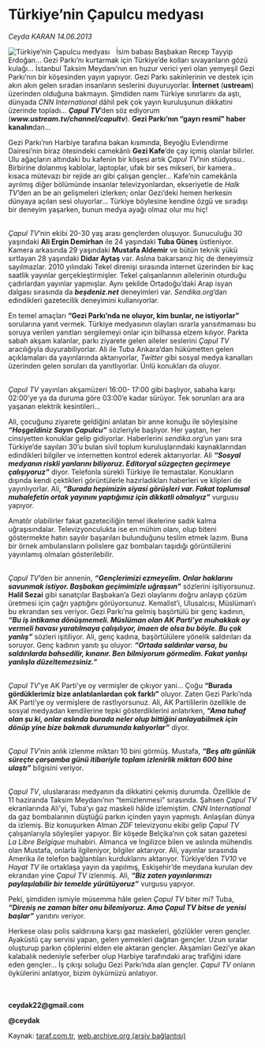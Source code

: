 # Türkiye’nin Çapulcu medyası

*Ceyda KARAN 14.06.2013*

<div class="yazi"><img align="left" alt="Türkiye’nin Çapulcu medyası" border="0" src="http://www.taraf.com.tr/fotoraflar/makaleler/turkiye-nin-capulcu-medyasi_3504_orijinal.jpg" style="border-right-width:10px; border-color:#FFFFFF"/><p>İsim babası Başbakan Recep Tayyip Erdoğan... Gezi Parkı’nı kurtarmak için Türkiye’de kolları sıvayanların gözü kulağı... İstanbul Taksim Meydanı’nın en huzur verici yeri olan yemyeşil Gezi Parkı’nın bir köşesinden yayın yapıyor. Gezi Parkı sakinlerinin ve destek için akın akın gelen sıradan insanların seslerini duyuruyorlar. <b>İnternet</b> (<b>ustream</b>) üzerinden olduğuna bakmayın. Şimdiden namı Türkiye sınırlarını da aştı, dünyada <i>CNN International</i> dâhil pek çok yayın kuruluşunun dikkatini üzerinde topladı... <b><i>Çapul TV</i></b>’den söz ediyorum (<b><i>www.ustream.tv/channel/capultv</i></b>). <b>Gezi Parkı’nın “gayrı resmî” haber kanalın</b>dan...</p>
<p>Gezi Parkı’nın Harbiye tarafına bakan kısmında, Beyoğlu Evlendirme Dairesi’nin biraz ötesindeki camekânlı <b>Gezi Kafe</b>’de çay içmiş olanlar bilirler. Ulu ağaçların altındaki bu kafenin bir köşesi artık <i>Çapul TV</i>’nin stüdyosu.. Birbirine dolanmış kablolar, laptoplar, ufak bir ses mikseri, bir kamera.. kısaca mütevazı bir rejide arı gibi çalışan gençler... Kafe’nin camekânla ayrılmış diğer bölümünde insanlar televizyonlardan, ekseriyetle de <i>Halk TV</i>’den an be an gelişmeleri izlerken; onlar Gezi’deki hemen herkesin dünyaya açılan sesi oluyorlar... Türkiye böylesine kendine özgü ve sıradışı bir deneyim yaşarken, bunun medya ayağı olmaz olur mu hiç!</p>
<p><i><br/>Çapul TV</i>’nin ekibi 20-30 yaş arası gençlerden oluşuyor. Sunuculuğu 30 yaşındaki <b>Ali Ergin Demirhan</b> ile 24 yaşındaki <b>Tuba Güneş</b> üstleniyor. Kamera arkasında 29 yaşındaki <b>Mustafa Aldemir</b> ve bütün teknik yükü sırtlayan 28 yaşındaki <b>Didar Aytaş</b> var. Aslına bakarsanız hiç de deneyimsiz sayılmazlar. 2010 yılındaki Tekel direnişi sırasında internet üzerinden bir kaç saatlik yayınlar gerçekleştirmişler. Tekel çalışanlarının ailelerinin oturduğu çadırlardan yayınlar yapmışlar. Aynı şekilde Ortadoğu’daki Arap isyan dalgası sırasında da <b><i>beşdeniz.net</i></b> deneyimleri var. <i>Sendika.org</i>’dan edindikleri gazetecilik deneyimini kullanıyorlar.</p>
<p>En temel amaçları <b>“Gezi Parkı’nda ne oluyor, kim bunlar, ne istiyorlar”</b> sorularına yanıt vermek. Türkiye medyasının olayları ısrarla yansıtmaması bu soruya verilen yanıtları sergilemeyi onlar için bilhassa elzem kılıyor. Parkta sabah akşam kalanlar, parkı ziyarete gelen aileler seslerini <i>Çapul TV</i> aracılığıyla duyurabiliyorlar. Ali ile Tuba Ankara’dan hükümetten gelen açıklamaları da yayınlarında aktarıyorlar, <i>Twitter</i> gibi sosyal medya kanalları üzerinden gelen soruları da yanıtlıyorlar. Ünlü konukları da oluyor. </p>
<p><i><br/>Çapul TV</i> yayınları akşamüzeri 16:00- 17:00 gibi başlıyor, sabaha karşı 02:00’ye ya da duruma göre 03:00’e kadar sürüyor. Tek sorunları ara ara yaşanan elektrik kesintileri... </p>
<p>Ali, çocuğunu ziyarete geldiğini anlatan bir anne konuğu ile söyleşisine <b><i>“Hoşgeldiniz Sayın Çapulcu”</i></b> sözleriyle başlıyor. Her yaştan, her cinsiyetten konuklar gelip gidiyorlar. Haberlerini <i>sendika.org</i>’un yanı sıra Türkiye’de sayıları 30’u bulan sivil toplum kuruluşlarındaki kaynaklarından edindikleri bilgiler ve internetten kontrol ederek aktarıyorlar. Ali <b><i>“Sosyal medyanın riskli yanlarını biliyoruz. Editoryal süzgeçten geçirmeye çalışıyoruz”</i></b> diyor. Telefonla sürekli Türkiye ile temastalar. Konukların dışında kendi çektikleri görüntülerle hazırladıkları haberleri ve klipleri de yayınlıyorlar. Ali, <b><i>“Burada hepimizin siyasi görüşleri var. Fakat toplumsal muhalefetin ortak yayınını yaptığımız için dikkatli olmalıyız”</i></b> vurgusu yapıyor. </p>
<p>Amatör olabilirler fakat gazeteciliğin temel ilkelerine sadık kalma uğraşısındalar. Televizyonculukta ise en mühim olanı, olup biteni göstermekte hatırı sayılır başarıları bulunduğunu teslim etmek lazım. Buna bir örnek ambulansların polislere gaz bombaları taşıdığı görüntülerini yayınlamış olmaları gösterilebilir. </p>
<p><i><br/>Çapul TV</i>’den bir annenin, <b><i>“Gençlerimizi ezmeyelim. Onlar haklarını savunmak istiyor. Başbakan geçimimizle uğraşsın”</i></b> sözlerini işitiyorsunuz. <b>Halil Sezai</b> gibi sanatçılar Başbakan’a Gezi olaylarını doğru anlayıp çözüm üretmesi için çağrı yaptığını görüyorsunuz. Kemalist’i, Ulusalcısı, Müslüman’ı bu ekrandan ses veriyor. Gezi Parkı’na gelmiş başörtülü bir genç kadının, <b><i>“Bu iş intikama dönüşmemeli. Müslüman olan AK Parti’ye muhakkak oy vermeli havası yaratılmaya çalışılıyor, imaen de olsa bu böyle. Bu çok yanlış”</i></b> sözleri işitiliyor. Ali, genç kadına, başörtülülere yönelik saldırıları da soruyor. Genç kadının yanıtı şu oluyor: <b><i>“Ortada saldırılar varsa, bu saldırılarda bahsedilir, kınanır. Ben bilmiyorum görmedim. Fakat yanlışı yanlışla düzeltemezsiniz.”</i></b></p>
<p><i><br/>Çapul TV</i>’ye AK Parti’ye oy vermişler de çıkıyor yani... Çoğu <b>“Burada gördüklerimiz bize anlatılanlardan çok farklı”</b> oluyor. Zaten Gezi Parkı’nda AK Parti’ye oy vermişlere de rastlıyorsunuz. Ali, AK Partililerin özellikle de sosyal medyadan kendilerine tepki gösterdiklerini anlatırken, <b><i>“Ama tuhaf olan şu ki, onlar aslında burada neler olup bittiğini anlayabilmek için dönüp yine bize bakmak durumunda kalıyorlar”</i></b> diyor. </p>
<p><i><br/>Çapul TV</i>’nin anlık izlenme miktarı 10 bini görmüş. Mustafa, <b><i>“Beş altı günlük süreçte çarşamba günü itibariyle toplam izlenirlik miktarı 600 bine ulaştı”</i></b> bilgisini veriyor. </p>
<p><i><br/>Çapul TV</i>, uluslararası medyanın da dikkatini çekmiş durumda. Özellikle de 11 haziranda Taksim Meydanı’nın “temizlenmesi” sırasında. Şahsen <i>Çapul TV</i> ekranlarında Ali’yi, Tuba’yı gaz maskeli hâlde izlemiştim. <i>CNN International</i> da gaz bombalarının düştüğü parkın içinden yayın yapmıştı. Anlaşılan dünya da izlemiş. Biz konuşurken Alman <i>ZDF</i> televizyonu ekibi gelip <i>Çapul TV</i> çalışanlarıyla söyleşiler yapıyor. Bir köşede Belçika’nın çok satan gazetesi <i>La Libre Belgique</i> muhabiri. Almanca ve İngilizce bilen ve aslında mühendis olan Mustafa, onlarla ilgileniyor, bilgiler aktarıyor. Ali, yayınlar sırasında Amerika ile telefon bağlantıları kurduklarını aktarıyor. Türkiye’den <i>TV10</i> ve <i>Hayat TV</i> ile ortaklaşa yayın da yapılmış, Eskişehir’de meydana kurulan dev ekrandan yine <i>Çapul TV</i> izlenmiş. Ali, <b><i>“Biz zaten yayınlarımızı paylaşılabilir bir temelde yürütüyoruz”</i></b> vurgusu yapıyor. </p>
<p>Peki, şimdiden ismiyle müsemma hâle gelen <i>Çapul TV</i> biter mi? Tuba, <b><i>“Direniş ne zaman biter onu bilemiyoruz. Ama Çapul TV bitse de yenisi başlar”</i></b> yanıtını veriyor. </p>
<p>Herkese olası polis saldırısına karşı gaz maskeleri, gözlükler veren gençler. Ayaküstü çay servisi yapan, gelen yemekleri dağıtan gençler. Uzun sıralar oluşturup parkın çöplerini elden ele aktaran gençler. Akşamları Gezi’ye akan kalabalık nedeniyle seferber olup Harbiye tarafındaki araç trafiğini idare eden gençler... İş çıkışı soluğu Gezi Parkı’nda alan gençler. <i>Çapul TV</i> onların öykülerini anlatıyor, bizim öykümüzü anlatıyor.</p>
<p><b><br/><br/>ceydak22@gmail.com</b></p>
<p><b>@ceydak</b></p>
</div>

Kaynak: [taraf.com.tr](http://www.taraf.com.tr:80/ceyda-karan-2/makale-turkiye-nin-capulcu-medyasi.htm), [web.archive.org (arşiv bağlantısı)](http://web.archive.org/web/20130618005715/http://www.taraf.com.tr:80/ceyda-karan-2/makale-turkiye-nin-capulcu-medyasi.htm)
